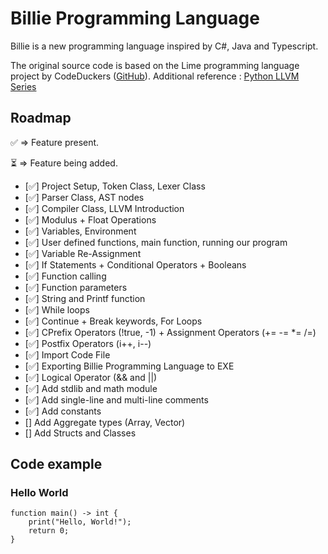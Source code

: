 # Billie Programming Language

Billie is a new programming language inspired by C#, Java and Typescript.

The original source code is based on the Lime programming language project by CodeDuckers ([GitHub](https://github.com/CodeDuckers)).
Additional reference : [Python LLVM Series](https://github.com/CodeDuckers/Python_LLVM_Series/tree/main)

## Roadmap

✅ => Feature present.

⏳ => Feature being added.

* [✅] Project Setup, Token Class, Lexer Class
* [✅] Parser Class, AST nodes
* [✅] Compiler Class, LLVM Introduction
* [✅] Modulus + Float Operations
* [✅] Variables, Environment
* [✅] User defined functions, main function, running our program
* [✅] Variable Re-Assignment
* [✅] If Statements + Conditional Operators + Booleans
* [✅] Function calling
* [✅] Function parameters
* [✅] String and Printf function
* [✅] While loops
* [✅] Continue + Break keywords, For Loops
* [✅] CPrefix Operators (!true, -1) + Assignment Operators (+= -= *= /=)
* [✅] Postfix Operators (i++, i--)
* [✅] Import Code File
* [✅] Exporting Billie Programming Language to EXE
* [✅] Logical Operator (&& and ||)
* [✅] Add stdlib and math module
* [✅] Add single-line and multi-line comments
* [✅] Add constants
* [] Add Aggregate types (Array, Vector)
* [] Add Structs and Classes


## Code example

### Hello World
```billie
function main() -> int {
    print("Hello, World!");
    return 0;
}